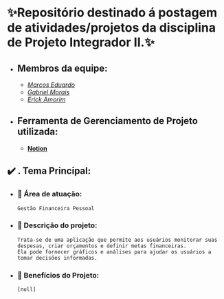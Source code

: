 # **:sparkles:Repositório destinado á postagem de atividades/projetos da disciplina de Projeto Integrador II.:sparkles:**

- ## **Membros da equipe:**
    - <a href="https://github.com/Marcos1701">*Marcos Eduardo*</a>
    - <a href="https://github.com/MrMorgam">*Gabriel Morais*</a>
    - <a href="https://github.com/sla">*Erick Amorim*</a>
    


- ## **Ferramenta de Gerenciamento de Projeto utilizada:**

  - <a href="https://www.notion.so/e65c7907ef2a483581872dbf16c1074c?v=41dd9e9825c247e8a0fe487dc81a7c2c&pvs=4">**Notion**</a>

## :heavy_check_mark: **. Tema Principal:**

 - ### :construction_worker: Área de atuação:
       Gestão Financeira Pessoal

 - ### :speech_balloon: Descrição do projeto:
       Trata-se de uma aplicação que permite aos usuários monitorar suas despesas, criar orçamentos e definir metas financeiras.
       Ela pode fornecer gráficos e análises para ajudar os usuários a tomar decisões informadas.

- ### :gem: Benefícios do Projeto:
      [null]
 
